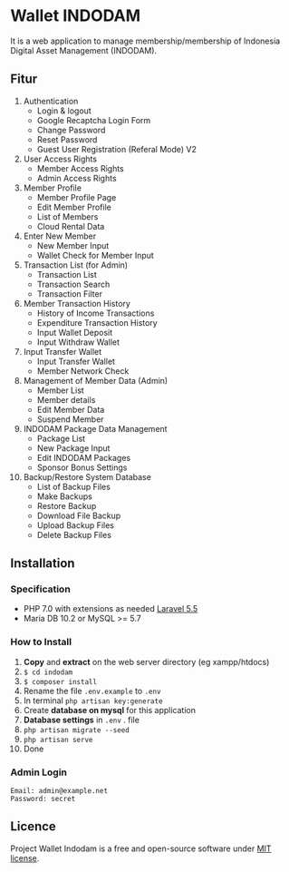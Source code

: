 # Wallet INDODAM

It is a web application to manage membership/membership of Indonesia Digital Asset Management (INDODAM).

## Fitur

1. Authentication
    - Login & logout
    - Google Recaptcha Login Form
    - Change Password
    - Reset Password
    - Guest User Registration (Referal Mode) V2
2. User Access Rights
    - Member Access Rights
    - Admin Access Rights
3. Member Profile
    - Member Profile Page
    - Edit Member Profile
    - List of Members
    - Cloud Rental Data
4. Enter New Member
    - New Member Input
    - Wallet Check for Member Input
5. Transaction List (for Admin)
    - Transaction List
    - Transaction Search
    - Transaction Filter
6. Member Transaction History
    - History of Income Transactions
    - Expenditure Transaction History
    - Input Wallet Deposit
    - Input Withdraw Wallet
7. Input Transfer Wallet
    - Input Transfer Wallet
    - Member Network Check
8. Management of Member Data (Admin)
    - Member List
    - Member details
    - Edit Member Data
    - Suspend Member
9. INDODAM Package Data Management
    - Package List
    - New Package Input
    - Edit INDODAM Packages
    - Sponsor Bonus Settings
10. Backup/Restore System Database
    - List of Backup Files
    - Make Backups
    - Restore Backup
    - Download File Backup
    - Upload Backup Files
    - Delete Backup Files

## Installation
### Specification
- PHP 7.0 with extensions as needed [Laravel 5.5](https://laravel.com/docs/5.5#server-requirements)
- Maria DB 10.2 or MySQL >= 5.7

### How to Install

1. **Copy** and **extract** on the web server directory (eg xampp/htdocs)
2. `$ cd indodam`
3. `$ composer install`
4. Rename the file `.env.example` to `.env`
5. In terminal `php artisan key:generate`
6. Create **database on mysql** for this application
7. **Database settings** in `.env` . file
8. `php artisan migrate --seed`
9. `php artisan serve`
10. Done

### Admin Login
```
Email: admin@example.net
Password: secret
```

## Licence

Project Wallet Indodam is a free and open-source software under [MIT license](LICENSE).

